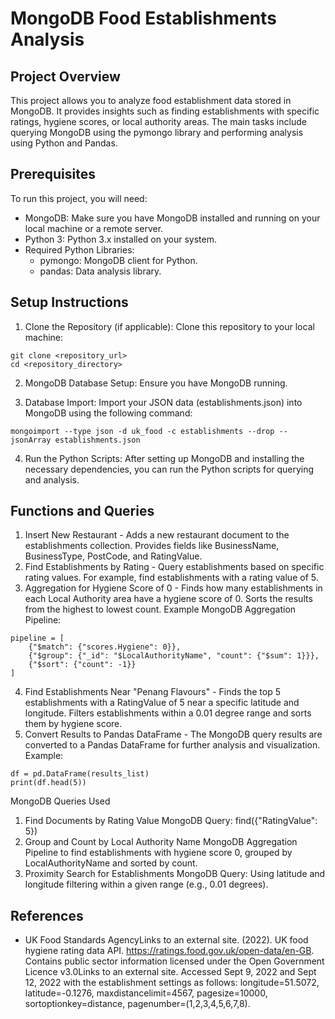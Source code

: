 # MongoDB Food Establishments Analysis
## Project Overview
This project allows you to analyze food establishment data stored in MongoDB. It provides insights such as finding establishments with specific ratings, hygiene scores, or local authority areas. The main tasks include querying MongoDB using the pymongo library and performing analysis using Python and Pandas.

## Prerequisites
To run this project, you will need:

* MongoDB: Make sure you have MongoDB installed and running on your local machine or a remote server.
* Python 3: Python 3.x installed on your system.
* Required Python Libraries:
    * pymongo: MongoDB client for Python.
    * pandas: Data analysis library.

## Setup Instructions
1. Clone the Repository (if applicable): Clone this repository to your local machine:

```
git clone <repository_url>
cd <repository_directory>
```

2. MongoDB Database Setup: Ensure you have MongoDB running. 

3. Database Import: Import your JSON data (establishments.json) into MongoDB using the following command:

```
mongoimport --type json -d uk_food -c establishments --drop --jsonArray establishments.json
```

4. Run the Python Scripts: After setting up MongoDB and installing the necessary dependencies, you can run the Python scripts for querying and analysis.

## Functions and Queries
1. Insert New Restaurant - 
Adds a new restaurant document to the establishments collection.
Provides fields like BusinessName, BusinessType, PostCode, and RatingValue.
2. Find Establishments by Rating - 
Query establishments based on specific rating values.
For example, find establishments with a rating value of 5.
3. Aggregation for Hygiene Score of 0 - 
Finds how many establishments in each Local Authority area have a hygiene score of 0.
Sorts the results from the highest to lowest count.
Example MongoDB Aggregation Pipeline:

```
pipeline = [
    {"$match": {"scores.Hygiene": 0}},
    {"$group": {"_id": "$LocalAuthorityName", "count": {"$sum": 1}}},
    {"$sort": {"count": -1}}
]
```

4. Find Establishments Near "Penang Flavours" - 
Finds the top 5 establishments with a RatingValue of 5 near a specific latitude and longitude.
Filters establishments within a 0.01 degree range and sorts them by hygiene score.
5. Convert Results to Pandas DataFrame - 
The MongoDB query results are converted to a Pandas DataFrame for further analysis and visualization.
Example:

```
df = pd.DataFrame(results_list)
print(df.head(5))
```
MongoDB Queries Used
1. Find Documents by Rating Value
MongoDB Query: find({"RatingValue": 5})
2. Group and Count by Local Authority Name
MongoDB Aggregation Pipeline to find establishments with hygiene score 0, grouped by LocalAuthorityName and sorted by count.
3. Proximity Search for Establishments
MongoDB Query: Using latitude and longitude filtering within a given range (e.g., 0.01 degrees).

## References
* UK Food Standards AgencyLinks to an external site. (2022). UK food hygiene rating data API. https://ratings.food.gov.uk/open-data/en-GB. Contains public sector information licensed under the Open Government Licence v3.0Links to an external site.
Accessed Sept 9, 2022 and Sept 12, 2022 with the establishment settings as follows: longitude=51.5072, latitude=-0.1276, maxdistancelimit=4567, pagesize=10000, sortoptionkey=distance, pagenumber=(1,2,3,4,5,6,7,8).

